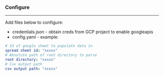 ### Configure
---
Add files below to configure:
* credentials.json - obtain creds from GCP project to enable googleapis
* config.yaml - example:
```yaml
# Id of google sheet to populate data in
spread sheet id: "xxxxx"
# Absolute path of root directory to parse
root directory: "xxxxx"
# Csv output path
csv output path: "xxxxx"
```
